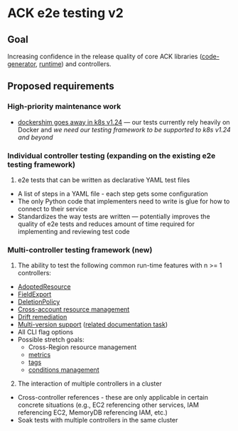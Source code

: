 # ACK e2e testing v2

## Goal

Increasing confidence in the release quality of core ACK libraries ([code-generator](https://github.com/aws-controllers-k8s/code-generator), [runtime](https://github.com/aws-controllers-k8s/runtime)) and controllers.

## Proposed requirements

### High-priority maintenance work

* [dockershim goes away in k8s v1.24](https://kubernetes.io/blog/2022/01/07/kubernetes-is-moving-on-from-dockershim) — our tests currently rely heavily on Docker and *we need our testing framework to be supported to k8s v1.24 and beyond*

### Individual controller testing (expanding on the existing e2e testing framework)

1. e2e tests that can be written as declarative YAML test files
  * A list of steps in a YAML file - each step gets some configuration
  * The only Python code that implementers need to write is glue for how to connect to their service
  * Standardizes the way tests are written — potentially improves the quality of e2e tests and reduces amount of  time required for implementing and reviewing test code

### Multi-controller testing framework (**new**)

1. The ability to test the following common run-time features with n >= 1 controllers:
  * [AdoptedResource](https://aws-controllers-k8s.github.io/community/reference/common/v1alpha1/adoptedresource/)
  * [FieldExport](https://aws-controllers-k8s.github.io/community/reference/common/v1alpha1/fieldexport/)
  * [DeletionPolicy](https://aws-controllers-k8s.github.io/community/docs/user-docs/deletion-policy/)
  * [Cross-account resource management](https://aws-controllers-k8s.github.io/community/docs/user-docs/cross-account-resource-management/)
  * [Drift remediation](https://github.com/aws-controllers-k8s/community/issues/1367)
  * [Multi-version support](https://github.com/aws-controllers-k8s/community/issues/835) ([related documentation task](https://github.com/aws-controllers-k8s/community/issues/1432))
  * All CLI flag options
  * Possible stretch goals:
    * Cross-Region resource management
    * [metrics](https://github.com/aws-controllers-k8s/runtime/tree/main/pkg/metrics)
    * [tags](https://github.com/aws-controllers-k8s/runtime/tree/main/pkg/tags)
    * [conditions management](https://github.com/aws-controllers-k8s/runtime/blob/main/pkg/runtime/reconciler.go#L310)

2. The interaction of multiple controllers in a cluster
  * Cross-controller references - these are only applicable in certain concrete situations (e.g., EC2 referencing other services, IAM referencing EC2, MemoryDB referencing IAM, etc.)
  * Soak tests with multiple controllers in the same cluster